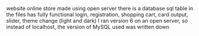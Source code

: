 website online store
made using open server
there is a database sql table in the files
has fully functional login, registration, shopping cart, card output, slider, theme change (light and dark)
I ran version 6 on an open server, so instead of localhost, the version of MySQL used was written down
